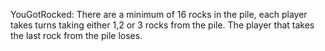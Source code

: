 YouGotRocked:
There are a minimum of 16 rocks in the pile, each player takes turns taking either 1,2 or 3 rocks from the pile. The player that takes the last rock from the pile loses.
